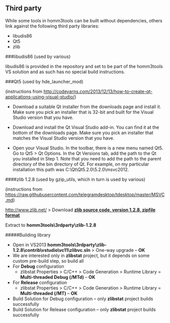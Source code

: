## Third party

While some tools in homm3tools can be built without dependencies, others link
against the following third party libraries:
* libudis86 
* Qt5 
* zlib 

###libudis86 (used by various)

libudis86 is provided in the repository and set to be part of the homm3tools
VS solution and as such has no special build instructions.

###Qt5 (used by hde_launcher_mod)

(instructions from http://codeyarns.com/2013/12/13/how-to-create-qt-applications-using-visual-studio/)

* Download a suitable Qt installer from the downloads page and install it. Make 
sure you pick an installer that is 32-bit and built for the Visual Studio 
version that you have.

* Download and install the Qt Visual Studio add-in. You can find it at the bottom 
of the downloads page. Make sure you pick an installer that matches the Visual 
Studio version that you have. 

* Open your Visual Studio. In the toolbar, there is a new menu named Qt5. Go to Qt5 > Qt Options. 
In the Qt Versions tab, add the path to the Qt you installed in Step 1. Note that you need to add the path to the parent directory of the bin directory of Qt. For example, on my particular installation this path was C:\Qt\Qt5.2.0\5.2.0\msvc2012.

####zlib 1.2.8 (used by gzip_utils, which in turn is used by various)

(instructions from https://raw.githubusercontent.com/telegramdesktop/tdesktop/master/MSVC.md)

http://www.zlib.net/ > Download [**zlib source code, version 1.2.8, zipfile format**](http://zlib.net/zlib128.zip)

Extract to **homm3tools\3rdparty\zlib-1.2.8**

#####Building library

* Open in VS2013 **homm3tools\3rdparty\zlib-1.2.8\contrib\vstudio\vc11\zlibvc.sln** > One-way upgrade – **OK**
* We are interested only in **zlibstat** project, but it depends on some custom pre-build step, so build all
* For **Debug** configuration
  * zlibstat Properties > C/C++ > Code Generation > Runtime Library = **Multi-threaded Debug (/MTd)** – **OK**
* For **Release** configuration
  * zlibstat Properties > C/C++ > Code Generation > Runtime Library = **Multi-threaded (/MT)** – **OK**
* Build Solution for Debug configuration – only **zlibstat** project builds successfully
* Build Solution for Release configuration – only **zlibstat** project builds successfully
